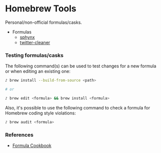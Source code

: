 # Homebrew Tools

Personal/non-official formulas/casks.

- Formulas
  - [sphynx]
  - [twitter-cleaner]

### Testing formulas/casks

The following command(s) can be used to test changes for a new formula or when
editing an existing one:

```bash
♪ brew install --build-from-source <path>

# or

♪ brew edit <formula> && brew install <formula>
```

Also, it's possible to use the following command to check a formula for Homebrew
coding style violations:

```bash
♪ brew audit <formula>
```

### References

- [Formula Cookbook]

[sphynx]: https://github.com/hpedrorodrigues/sphynx
[twitter-cleaner]: https://github.com/hpedrorodrigues/twitter-cleaner
[Formula Cookbook]: https://docs.brew.sh/Formula-Cookbook
